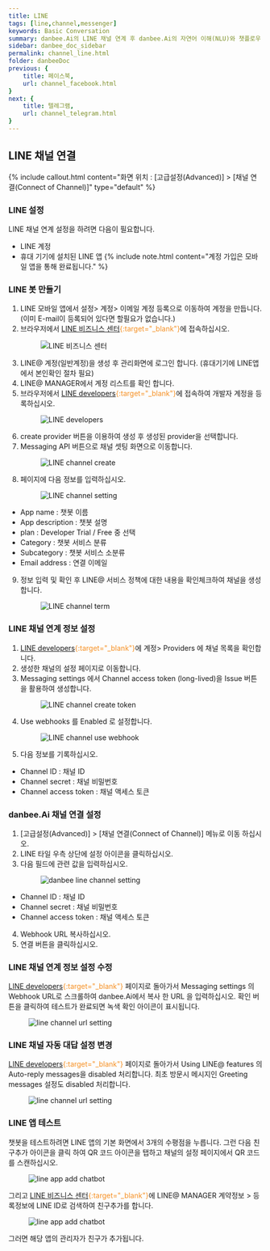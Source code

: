 ```yaml
---
title: LINE
tags: [line,channel,messenger]
keywords: Basic Conversation
summary: danbee.Ai의 LINE 채널 연계 후 danbee.Ai의 자연어 이해(NLU)와 챗플로우 기능을 활용하여 LINE 챗봇을 쉽게 만들 수 있습니다.
sidebar: danbee_doc_sidebar
permalink: channel_line.html
folder: danbeeDoc
previous: {
    title: 페이스북,
    url: channel_facebook.html
}
next: {
    title: 텔레그램,
    url: channel_telegram.html
}
---
```


## LINE 채널 연결 
 {% include callout.html content="화면 위치 : [고급설정(Advanced)] > [채널 연결(Connect of Channel)]" type="default" %}


### LINE 설정
LINE 채널 연계 설정을 하려면 다음이 필요합니다.

* LINE 계정
* 휴대 기기에 설치된 LINE 앱
{% include note.html content="계정 가입은 모바일 앱을 통해 완료됩니다." %}


### LINE 봇 만들기
1. LINE 모바일 앱에서 설정> 계정> 이메일 계정 등록으로 이동하여 계정을 만듭니다. (이미 E-mail이 등록되어 있다면 할필요가 없습니다.)
2. 브라우저에서 <span style="color:#f69023;">[LINE 비즈니스 센터](http://at.line.me/ko/){:target="_blank"}</span>에 접속하십시오.<figure><img class="docimage" src="images/channel/line/line_bizcenter_homepage.png" alt="LINE 비즈니스 센터" style="max-width: 800px"></figure>
3. LINE@ 계정(일반계정)을 생성 후 관리화면에 로그인 합니다. (휴대기기에 LINE앱에서 본인확인 절차 필요)
4. LINE@ MANAGER에서 계정 리스트를 확인 합니다.
5. 브라우저에서 <span style="color:#f69023;">[LINE developers](https://developers.line.me/en/){:target="_blank"}</span>에 접속하여 개발자 계정을 등록하십시오.<figure><img class="docimage" src="images/channel/line/line_developers_homepage.png" alt="LINE developers" style="max-width: 800px"></figure>
6. create provider 버튼을 이용하여 생성 후 생성된 provider을 선택합니다.
7. Messaging API 버튼으로 채널 셋팅 화면으로 이동합니다.<figure><img class="docimage" src="images/channel/line/line_messagingapi_create.png" alt="LINE channel create" style="max-width: 800px"></figure>
8. 페이지에 다음 정보를 입력하십시오.<figure><img class="docimage" src="images/channel/line/line_channel_setting.png" alt="LINE channel setting" style="max-width: 800px"></figure>
  * App name : 챗봇 이름 
  * App description : 챗봇 설명
  * plan : Developer Trial / Free 중 선택
  * Category : 챗봇 서비스 분류 
  * Subcategory : 챗봇 서비스 소분류
  * Email address : 연결 이메일
9. 정보 입력 및 확인 후 LINE@ 서비스 정책에 대한 내용을 확인체크하여 채널을 생성합니다.<figure><img class="docimage" src="images/channel/line/line_channel_setting_term.png" alt="LINE channel term" style="max-width: 800px"></figure>

### LINE 채널 연계 정보 설정
1. <span style="color:#f69023;">[LINE developers](https://developers.line.me/en/){:target="_blank"}</span>에 계정> Providers 에 채널 목록을 확인합니다.
2. 생성한 채널의 설정 페이지로 이동합니다.
3. Messaging settings 에서 Channel access token (long-lived)을 Issue 버튼을 활용하여 생성합니다.<figure><img class="docimage" src="images/channel/line/line_channel_create_token.png" alt="LINE channel create token" style="max-width: 800px"></figure>
4. Use webhooks 를 Enabled 로 설정합니다.<figure><img class="docimage" src="images/channel/line/line_channel_use_webhook.png" alt="LINE channel use webhook" style="max-width: 800px"></figure>
5. 다음 정보를 기록하십시오.
  * Channel ID : 채널 ID
  * Channel secret : 채널 비밀번호
  * Channel access token : 채널 액세스 토큰

### danbee.Ai 채널 연결 설정
1. [고급설정(Advanced)] > [채널 연결(Connect of Channel)] 메뉴로 이동 하십시오.
2. LINE 타일 우측 상단에 설정 아이콘을 클릭하십시오.
3. 다음 필드에 관련 값을 입력하십시오.<figure><img class="docimage" src="images/channel/line/line_danbee_setting.png" alt="danbee line channel setting" style="max-width: 800px"></figure>
  * Channel ID : 채널 ID
  * Channel secret : 채널 비밀번호
  * Channel access token : 채널 액세스 토큰
4. Webhook URL 복사하십시오.
5. 연결 버튼을 클릭하십시오.

### LINE 채널 연계 정보 설정 수정 
<span style="color:#f69023;">[LINE developers](https://developers.line.me/en/){:target="_blank"}</span> 페이지로 돌아가서 
Messaging settings 의 Webhook URL로 스크롤하여 danbee.Ai에서 복사 한 URL 을 입력하십시오. 
확인 버튼을 클릭하여 테스트가 완료되면 녹색 확인 아이콘이 표시됩니다.<figure><img class="docimage" src="images/channel/line/line_channel_webhook_setting.png" alt="line channel url setting" style="max-width: 800px"></figure>

### LINE 채널 자동 대답 설정 변경 
<span style="color:#f69023;">[LINE developers](https://developers.line.me/en/){:target="_blank"}</span> 페이지로 돌아가서 
Using LINE@ features 의 Auto-reply messages을 disabled 처리합니다.
최초 방문시 메시지인 Greeting messages 설정도 disabled 처리합니다.<figure><img class="docimage" src="images/channel/line/line_channel_features_setting.png" alt="line channel url setting" style="max-width: 800px"></figure>

### LINE 앱 테스트
챗봇을 테스트하려면 LINE 앱의 기본 화면에서 3개의 수평점을 누릅니다. 
그런 다음 친구추가 아이콘을 클릭 하여 QR 코드 아이콘을 탭하고 채널의 설정 페이지에서 QR 코드를 스캔하십시오.<figure><img class="docimage" src="images/channel/line/line_app_add_chatbot.png" alt="line app add chatbot" style="max-width: 800px"></figure>
그리고 <span style="color:#f69023;">[LINE 비즈니스 센터](http://at.line.me/ko/){:target="_blank"}</span>에 LINE@ MANAGER 계약정보 > 등록정보에 LINE ID로 검색하여 친구추가를 합니다.<figure><img class="docimage" src="images/channel/line/line_app_add_chatbot_id.png" alt="line app add chatbot" style="max-width: 800px"></figure>
그러면 해당 앱의 관리자가 친구가 추가됩니다.


